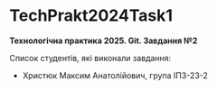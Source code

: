 # TechPrakt2024Task1
**Технологічна практика 2025. Git. Завдання №2**

Список студентів, які виконали  завдання:
* Христюк Максим Анатолійович, група ІПЗ-23-2
